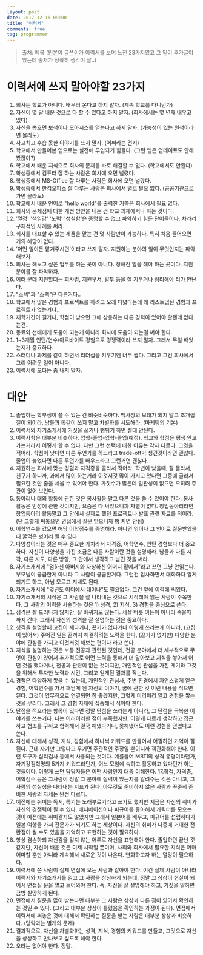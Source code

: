 ```yaml
---
layout: post
date: 2017-12-16 09:00
title: "이력서"
comments: true
tag: programmer
---
```


>출처: 페북 (원본이 글쓴이가 이력서를 보며 느낀 23가지였고 그 밑이 추가글이었는데 출처가 정확히 생각이 잘..)

# 이력서에 쓰지 말아야할 23가지

1. 회사는 학교가 아니다. 배우러 온다고 하지 말자. (계속 학교를 다니던가)
2. 자신이 몇 달 배운 것으로 다 할 수 있다고 하지 말자. (회사에서는 몇 년째 배우고 있다)
3. 자신을 뽑으면 보석이나 오아시스를 얻는다고 하지 말자. (가능성이 있는 원석이라면 몰라도)
4. 사고치고 수습 못한 이야기를 쓰지 말자. (어쩌라는 건지)
5. 학교에서 만들어본 앱으로는 실전에 투입되기 힘들다. (그런 앱은 업데이트도 안해봤잖아?)
6. 학교에서 배운 지식으로 회사의 문제를 바로 해결할 수 없다. (학교에서도 안된다)
7. 학생중에서 컴퓨터 잘 하는 사람은 회사에 오면 널렸다.
8. 학생중에서 MS-Office 잘 다루는 사람은 회사에 오면 널렸다.
9. 학생중에서 한컴오피스 잘 다루는 사람은 회사에서 별로 필요 없다. (공공기관으로 가면 몰라도)
10. 학교에서 배운 언어로 "hello world"를 출력한 기쁨은 회사에서 필요 없다.
11. 회사의 문제점에 대한 개선 방안을 내는 건 학교 과제에서나 하는 것이다.
12. '열정' '책임감' '노력' '성실함'은 증명할 수 없고 파악하기 힘든 단어들이다. 차라리 구체적인 사례를 써라.
13. 회사를 대표할 수 있는 제품을 맡는 건 몇 사람만이 가능하다. 특히 처음 들어오면 거의 해당이 없다.
14. '어떤 일이든 맡겨주시면'이라고 쓰지 말자. 지원하는 분야의 일이 무엇인지는 파악해보자.
15. 회사는 해보고 싶은 업무를 하는 곳이 아니다. 정해진 일을 해야 하는 곳이다. 지원분야를 잘 파악하자.
16. 여러 군데 지원할떄는 회사명, 지원부서, 말투 등을 잘 지우거나 정리해야 티가 안난다.
17. "스텍"과 "스펙"은 다른거다..
18. 학교에서 많은 경험과 프로젝트를 하려고 오래 다녔다는데 왜 리스트업된 경험과 프로젝트가 없는거냐..
19. 재학기간이 길거나, 학점이 낮으면 그에 상응하는 다른 경력이 있어야 할텐데 없다는건..
20. 동료와 선배에게 도움이 되는게 아니라 회사에 도움이 되는걸 써야 한다.
21. 1~3개월 인턴/연수/아르바이트 경험으로 경쟁력이라 쓰지 말자. 그래서 무얼 배웠는지가 중요하다.
22. 스터디나 과제를 같이 하면서 리더십을 키우기엔 너무 짧다. 그리고 그건 회사에서 그리 어려운 일이 아니다.
23. 이력서에 오타는 좀 내지 말자.

# 대안

1. 졸업하는 학부생이 쓸 수 있는 건 비슷비슷하다. 백사장의 모래가 되지 말고 조개껍질이 되어라. 남들과 똑같이 쓰지 말고 차별화를 시도해라. (마케팅의 기본)
2. 이력서와 자기소개서에 거짓을 쓰거나 뻥튀기 하면 절대 안된다.
3. 이력사항은 대부분 비슷하다. 입학-졸업-입학-졸업(예정). 학교와 학점은 평생 안고 가는거라서 어떻게 할 수 없다. 다만 그런 선택에 대한 이유는 각자 다르다. 그것을 적어라. 학점이 낮다면 다른 무언가를 하느라고 trade-off가 생긴것이라면 괜찮다. 졸업이 늦었다면 다른 무언가를 배우느라고 그런거면 괜찮다.
4. 지원하는 회사에 맞는 경험과 자격증을 골라서 적어라. 학년이 낮을때, 잘 몰라서, 친구가 하니까, 과에서 많이 하는거라 이것저것 많이 가지고 있다면 그중에 골라서 필요한 것만 줄을 세울 수 있어야 한다. 가짓수가 많은데 일관성이 없으면 오히려 주관이 없어 보인다.
5. 동아리나 대외 활동에 관한 것은 봉사활동 말고 다른 것을 쓸 수 있어야 한다. 봉사활동은 인성에 관한 것이지만, 요즘은 다 써있으니까 차별이 없다. 창업동아리라면 창업동아리 활동말고 그 안에서 실제로 했던 프로젝트나 발표 관련 자료를 적어라. (단 그렇게 써놓으면 면접에서 질문 받으니까 뻥 치면 안됨)
6. 어학연수를 갔으면 해당 어학점수를 증명해라. 아니면 영어나 그 언어로 질문받았을때 꿀먹은 벙어리 될 수 있다.
7. 다양성이라는 것은 매우 중요한 가치라서 자격증, 어학연수, 인턴 경험보다 더 중요하다. 자신이 다양성을 가진 조금은 다른 사람이란 것을 설명해라. 남들과 다른 시각, 다른 시도, 다른 방향, 그 안에서 생각하고 남긴 것을 써라.
8. 자기소개서에 "엄하신 아버지와 자상하신 어머니 밑에서"라고 쓰면 그냥 안읽는다. 부모님이 궁금한게 아니라 그 사람이 궁금한거다. 그런건 입사하면서 대화하다 알게 되기도 하고, 아님 모르고 지내도 된다.
9. 자기소개서에 "몇년도 어디에서 태어나"도 필요없다. 그건 앞에 이력에 써있다.
10. 자기소개서의 시작은 그 사람을 잘 나타내는 것으로 시작해야 읽는 사람이 주목한다. 그 사람의 이력을 서술하는 것은 1) 성격, 2) 지식, 3) 경험을 중심으로 쓴다.
11. 성격은 잘 드러나지 않지만, 잘 바뀌지도 않는다. 세살 버릇 여든이 아니라 죽을때 까지 간다. 그래서 자신의 성격을 잘 설명하는 것은 중요하다.
12. 성격을 설명할때 고집이 세다거나, 끈기가 없다거나 이렇게 쓰라는게 아니라, (고집이 있어서) 주어진 일은 끝까지 해결하려는 노력을 한다, (끈기가 없지만) 다양한 분야에 관심을 가지고 이것저것 해보는 편이다 라고 쓴다.
13. 지식을 설명하는 것은 보통 전공과 관련된 것인데, 전공 분야에서 더 세부적으로 무엇이 관심이 있어서 추가적으로 어떤 노력을 통해서 더 알아보고 지식을 쌓아서 어떤 것을 했다거나, 전공과 관련이 없는 것이지만, 개인적인 관심을 가진 계기와 그것을 위해서 투자한 노력과 시간, 그리고 얻게된 결과를 적는다.
14. 경험은 다양하게 쌓을 수 있는데, 개인적인 관심사, 주변 환경에서 자연스럽게 얻은 경험, 어학연수를 가서 깨닫게 된 자신의 이야기, 꿈에 관한 것 이런 내용을 적으면 된다. 그것이 업무적으로 연결되면 참 좋겠지만, 그렇게 미리미리 알고 경험을 쌓는 것을 무리다. 그래서 그 경험 자체에 집중해서 적어야 한다.
15. 단점을 적으라는 항목이 있다면 정말 단점을 쓰라는게 아니라, 그 단점을 극복한 이야기를 쓰는거다. 나는 이러이러한 점이 부족했지만, 이렇게 다르게 생각하고 접근하고 협조를 구하고 협력해서 결국 해냈다거나, 못해냈어도 이런 경험을 얻었다고 쓴다.
16. 자신에 대해서 성격, 지식, 경험에서 하나씩 키워드를 만들어서 어필하면 기억이 잘 된다. 근데 자기만 그렇다고 우기면 주관적인 주장일 뿐이니까 객관화해야 한다. 이런 도구가 심리검사 등에서 사용되는 것이다. 예를들어 MBTI의 성격 유형이라던가, 자기강점혁명의 5가지 키워드라던가, 어느 모임에 속하고 활동하고 있다던가 하는 것들이다. 이렇게 쓰면 담당자들은 어떤 사람인지 대충 이해한다.
17.학점, 자격증, 어학점수 등은 그사람이 정말 그 분야에 실력이 있는지를 알려주는 것은 아니고, 그 사람의 성실성을 나타내는 지표가 된다. 아무것도 준비하지 않은 사람과 꾸준히 준비한 사람의 자세는 완전 다르다.
18. 예전에는 취미는 독서, 특기는 노래부르기라고 쓰기도 했지만 지금은 자신의 취미가 자신의 경쟁력이 될 수 있다. 애니메이션이나 피규어를 좋아해서 캐릭터를 모으는 것이 예전에는 취미같지도 않았지만 그래서 일본어를 배우고, 피규어를 섭렵하다가 일본 여행을 가서 전문가가 되기도 하는 세상이다. 자신의 취미가 나중에 거대한 전환점이 될 수도 있음을 기억하고 표현하는 것이 필요하다.
19. 항상 겸손하되 자신감을 잃지 않는 어투로 자신을 표현해야 한다. 졸업하면 끝난 것 같지만, 자신이 배운 것은 이제 시작일 뿐이며, 사회와 회사에서 필요한 지식은 어마어마할 뿐만 아니라 계속해서 새로운 것이 나온다. 변화하고자 하는 열망이 필요하다.
20. 이력서에 쓴 사람이 실제 면접에 오는 사람과 같아야 한다. 이건 실제 사람이 아니라 이력서와 자기소개서를 읽고 그 사람을 상상하게 되는데, 정말 그 상상이 현실이 되어서 면접실 문을 열고 들어와야 한다. 즉, 자신을 잘 설명해야 하고, 거짓을 말하면 금방 실망하게 된다.
21. 면접에서 질문을 많이 받는다면 대부분 그 사람은 상상과 다른 점이 있어서 확인하는 것일 수 있다. (그리고 대부분 상상이 틀렸음을 확인하는 과정이 된다). 면접에서 이력서에 써놓은 것에 대해서 확인하는 질문을 받는 사람은 대부분 상상과 비슷하다. (당락과는 별개의 문제)
22. 결과적으로, 자신을 차별화하는 성격, 지식, 경험의 키워드를 만들고, 그것으로 자신을 상상하고 만나보고 싶도록 해야 한다.
23. 오타는 없어야 한다. 정말..
